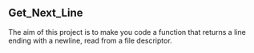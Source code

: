 ## Get_Next_Line
The aim of this project is to make you code a function that returns a line ending with a newline, read from a file descriptor.
